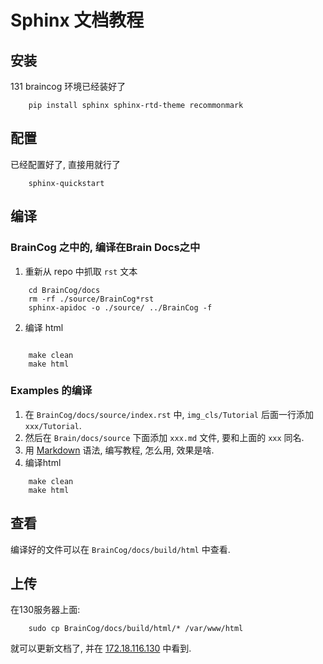 # Sphinx 文档教程 

## 安装  

131 braincog 环境已经装好了
```shell
    pip install sphinx sphinx-rtd-theme recommonmark
``` 

## 配置 

已经配置好了, 直接用就行了
```shell
    sphinx-quickstart
``` 

## 编译

### BrainCog 之中的, 编译在Brain Docs之中

1. 重新从 repo 中抓取 ```rst``` 文本
```shell 
    cd BrainCog/docs 
    rm -rf ./source/BrainCog*rst
    sphinx-apidoc -o ./source/ ../BrainCog -f 
```

2. 编译 html 

```shell

    make clean
    make html 
```

### Examples 的编译 

1. 在 ```BrainCog/docs/source/index.rst``` 中, ```img_cls/Tutorial``` 后面一行添加 ``xxx/Tutorial``.
2. 然后在 ``Brain/docs/source`` 下面添加 ``xxx.md`` 文件, 要和上面的 ``xxx`` 同名.
3. 用 [Markdown](https://markdown.com.cn/basic-syntax/) 语法, 编写教程, 怎么用, 效果是啥. 
4. 编译html 

```shell
    make clean 
    make html
```

## 查看 

编译好的文件可以在 ```BrainCog/docs/build/html``` 中查看. 

## 上传

在130服务器上面:

```shell 
    sudo cp BrainCog/docs/build/html/* /var/www/html
```
就可以更新文档了, 并在 [172.18.116.130](http://172.18.116.130/index.html) 中看到.
